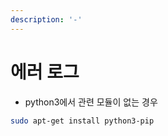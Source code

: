```yaml
---
description: '-'
---
```


# 에러 로그

* python3에서 관련 모듈이 없는 경우

```bash
sudo apt-get install python3-pip
```
